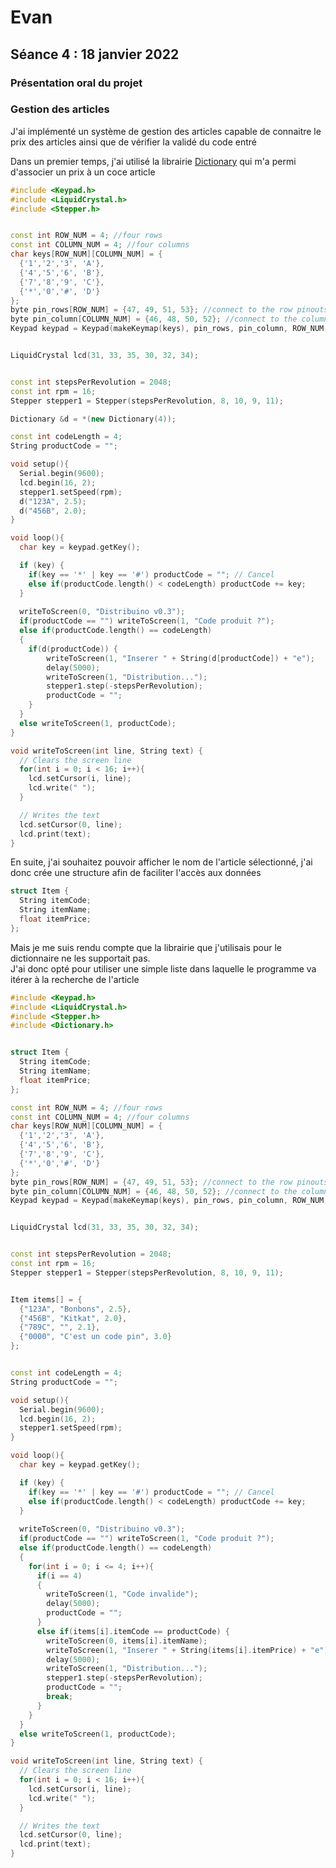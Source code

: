# Evan

## Séance 4 : 18 janvier 2022

### Présentation oral du projet

### Gestion des articles

J'ai implémenté un système de gestion des articles capable de connaitre le prix des articles ainsi que de vérifier la validé du code entré

Dans un premier temps, j'ai utilisé la librairie [Dictionary](https://www.arduino.cc/reference/en/libraries/dictionary/) qui m'a permi d'associer un prix à un coce article

```cpp
#include <Keypad.h>
#include <LiquidCrystal.h>
#include <Stepper.h>


const int ROW_NUM = 4; //four rows
const int COLUMN_NUM = 4; //four columns
char keys[ROW_NUM][COLUMN_NUM] = {
  {'1','2','3', 'A'},
  {'4','5','6', 'B'},
  {'7','8','9', 'C'},
  {'*','0','#', 'D'}
};
byte pin_rows[ROW_NUM] = {47, 49, 51, 53}; //connect to the row pinouts of the keypad
byte pin_column[COLUMN_NUM] = {46, 48, 50, 52}; //connect to the column pinouts of the keypad
Keypad keypad = Keypad(makeKeymap(keys), pin_rows, pin_column, ROW_NUM, COLUMN_NUM);


LiquidCrystal lcd(31, 33, 35, 30, 32, 34);


const int stepsPerRevolution = 2048;
const int rpm = 16;
Stepper stepper1 = Stepper(stepsPerRevolution, 8, 10, 9, 11);

Dictionary &d = *(new Dictionary(4));

const int codeLength = 4;
String productCode = "";

void setup(){
  Serial.begin(9600);
  lcd.begin(16, 2);
  stepper1.setSpeed(rpm);
  d("123A", 2.5);
  d("456B", 2.0);
}

void loop(){
  char key = keypad.getKey();

  if (key) {
    if(key == '*' | key == '#') productCode = ""; // Cancel
    else if(productCode.length() < codeLength) productCode += key;
  }
  
  writeToScreen(0, "Distribuino v0.3");
  if(productCode == "") writeToScreen(1, "Code produit ?");
  else if(productCode.length() == codeLength) 
  {
    if(d(productCode)) {
        writeToScreen(1, "Inserer " + String(d[productCode]) + "e");
        delay(5000);
        writeToScreen(1, "Distribution...");
        stepper1.step(-stepsPerRevolution);
        productCode = "";
    }
  }
  else writeToScreen(1, productCode);
}

void writeToScreen(int line, String text) {
  // Clears the screen line
  for(int i = 0; i < 16; i++){
    lcd.setCursor(i, line);
    lcd.write(" ");
  }

  // Writes the text
  lcd.setCursor(0, line);
  lcd.print(text);
}
```

En suite, j'ai souhaitez pouvoir afficher le nom de l'article sélectionné, j'ai donc crée une structure afin de faciliter l'accès aux données
```cpp
struct Item {
  String itemCode;
  String itemName;
  float itemPrice;
};
```

Mais je me suis rendu compte que la librairie que j'utilisais pour le dictionnaire ne les supportait pas.  
J'ai donc opté pour utiliser une simple liste dans laquelle le programme va itérer à la recherche de l'article

```cpp
#include <Keypad.h>
#include <LiquidCrystal.h>
#include <Stepper.h>
#include <Dictionary.h>


struct Item {
  String itemCode;
  String itemName;
  float itemPrice;
};

const int ROW_NUM = 4; //four rows
const int COLUMN_NUM = 4; //four columns
char keys[ROW_NUM][COLUMN_NUM] = {
  {'1','2','3', 'A'},
  {'4','5','6', 'B'},
  {'7','8','9', 'C'},
  {'*','0','#', 'D'}
};
byte pin_rows[ROW_NUM] = {47, 49, 51, 53}; //connect to the row pinouts of the keypad
byte pin_column[COLUMN_NUM] = {46, 48, 50, 52}; //connect to the column pinouts of the keypad
Keypad keypad = Keypad(makeKeymap(keys), pin_rows, pin_column, ROW_NUM, COLUMN_NUM);


LiquidCrystal lcd(31, 33, 35, 30, 32, 34);


const int stepsPerRevolution = 2048;
const int rpm = 16;
Stepper stepper1 = Stepper(stepsPerRevolution, 8, 10, 9, 11);


Item items[] = {
  {"123A", "Bonbons", 2.5},
  {"456B", "Kitkat", 2.0},
  {"789C", "", 2.1},
  {"0000", "C'est un code pin", 3.0}
};


const int codeLength = 4;
String productCode = "";

void setup(){
  Serial.begin(9600);
  lcd.begin(16, 2);
  stepper1.setSpeed(rpm);
}

void loop(){
  char key = keypad.getKey();

  if (key) {
    if(key == '*' | key == '#') productCode = ""; // Cancel
    else if(productCode.length() < codeLength) productCode += key;
  }
  
  writeToScreen(0, "Distribuino v0.3");
  if(productCode == "") writeToScreen(1, "Code produit ?");
  else if(productCode.length() == codeLength) 
  {
    for(int i = 0; i <= 4; i++){
      if(i == 4)
      {
        writeToScreen(1, "Code invalide");
        delay(5000);
        productCode = "";
      }
      else if(items[i].itemCode == productCode) {
        writeToScreen(0, items[i].itemName);
        writeToScreen(1, "Inserer " + String(items[i].itemPrice) + "e");
        delay(5000);
        writeToScreen(1, "Distribution...");
        stepper1.step(-stepsPerRevolution);
        productCode = "";
        break;
      } 
    }
  }
  else writeToScreen(1, productCode);
}

void writeToScreen(int line, String text) {
  // Clears the screen line
  for(int i = 0; i < 16; i++){
    lcd.setCursor(i, line);
    lcd.write(" ");
  }

  // Writes the text
  lcd.setCursor(0, line);
  lcd.print(text);
}
```


